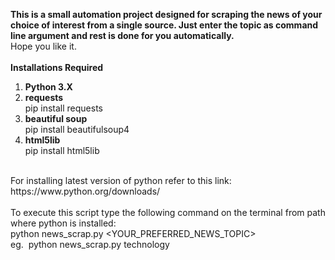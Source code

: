 <b>This is a small automation project designed for scraping the news of your choice of interest from a single source. Just enter the topic as command line argument and rest is done for you automatically.</b>
<br>
Hope you like it.
<br><br>
<b>Installations Required</b><br>
1. <b>Python 3.X</b><br>  
2. <b>requests</b><br>
  pip install requests
3. <b>beautiful soup</b><br>
  pip install beautifulsoup4
4. <b>html5lib</b><br>
  pip install html5lib
  <br>
  For installing latest version of python refer to this link:
  <br>
  https://www.python.org/downloads/
  <br><br>
  To execute this script type the following command on the terminal from path where python is installed:<br>
  python news_scrap.py &lt;YOUR_PREFERRED_NEWS_TOPIC&gt;<br>
  eg.&nbsp;&nbsp;python news_scrap.py technology

